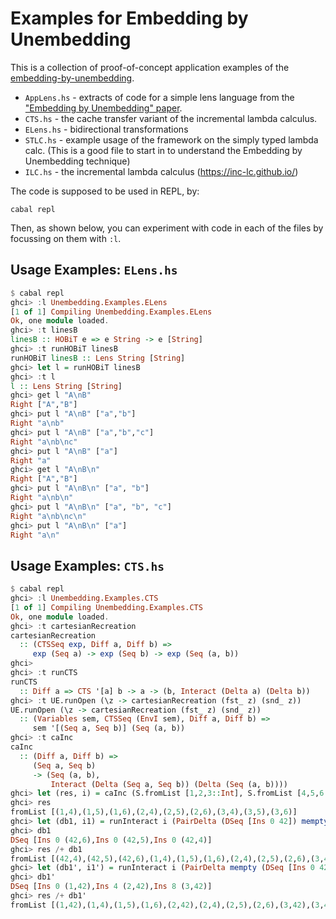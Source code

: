 Examples for Embedding by Unembedding
=====================================

This is a collection of proof-of-concept application examples of the [embedding-by-unembedding](https://github.com/kztk-m/EbU). 

* `AppLens.hs` - extracts of code for a simple lens language from the ["Embedding by Unembedding" paper](https://doi.org/10.1145/3607830).
* `CTS.hs` - the cache transfer variant of the incremental lambda calculus.
* `ELens.hs` - bidirectional transformations
* `STLC.hs` - example usage of the framework on the simply typed lambda calc. (This is a good file to start in to understand the Embedding by Unembedding technique)
* `ILC.hs` - the incremental lambda calculus (<https://inc-lc.github.io/>)

The code is supposed to be used in REPL, by:

```
cabal repl
```

Then, as shown below, you can experiment with code in each of the files by focussing on them with `:l`.

Usage Examples: `ELens.hs`
--------------------------

```haskell
$ cabal repl
ghci> :l Unembedding.Examples.ELens
[1 of 1] Compiling Unembedding.Examples.ELens
Ok, one module loaded.
ghci> :t linesB
linesB :: HOBiT e => e String -> e [String]
ghci> :t runHOBiT linesB
runHOBiT linesB :: Lens String [String]
ghci> let l = runHOBiT linesB
ghci> :t l
l :: Lens String [String]
ghci> get l "A\nB"
Right ["A","B"]
ghci> put l "A\nB" ["a","b"]
Right "a\nb"
ghci> put l "A\nB" ["a","b","c"]
Right "a\nb\nc"
ghci> put l "A\nB" ["a"]
Right "a"
ghci> get l "A\nB\n"
Right ["A","B"]
ghci> put l "A\nB\n" ["a", "b"]
Right "a\nb\n"
ghci> put l "A\nB\n" ["a", "b", "c"]
Right "a\nb\nc\n"
ghci> put l "A\nB\n" ["a"]
Right "a\n"
```

Usage Examples: `CTS.hs`
------------------------

```haskell
$ cabal repl
ghci> :l Unembedding.Examples.CTS
[1 of 1] Compiling Unembedding.Examples.CTS
Ok, one module loaded.
ghci> :t cartesianRecreation
cartesianRecreation
  :: (CTSSeq exp, Diff a, Diff b) =>
     exp (Seq a) -> exp (Seq b) -> exp (Seq (a, b))
ghci>
ghci> :t runCTS
runCTS
  :: Diff a => CTS '[a] b -> a -> (b, Interact (Delta a) (Delta b))
ghci> :t UE.runOpen (\z -> cartesianRecreation (fst_ z) (snd_ z))
UE.runOpen (\z -> cartesianRecreation (fst_ z) (snd_ z))
  :: (Variables sem, CTSSeq (EnvI sem), Diff a, Diff b) =>
     sem '[(Seq a, Seq b)] (Seq (a, b))
ghci> :t caInc
caInc
  :: (Diff a, Diff b) =>
     (Seq a, Seq b)
     -> (Seq (a, b),
         Interact (Delta (Seq a, Seq b)) (Delta (Seq (a, b))))
ghci> let (res, i) = caInc (S.fromList [1,2,3::Int], S.fromList [4,5,6::Int])
ghci> res
fromList [(1,4),(1,5),(1,6),(2,4),(2,5),(2,6),(3,4),(3,5),(3,6)]
ghci> let (db1, i1) = runInteract i (PairDelta (DSeq [Ins 0 42]) mempty)
ghci> db1
DSeq [Ins 0 (42,6),Ins 0 (42,5),Ins 0 (42,4)]
ghci> res /+ db1
fromList [(42,4),(42,5),(42,6),(1,4),(1,5),(1,6),(2,4),(2,5),(2,6),(3,4),(3,5),(3,6)]
ghci> let (db1', i1') = runInteract i (PairDelta mempty (DSeq [Ins 0 42]))
ghci> db1'
DSeq [Ins 0 (1,42),Ins 4 (2,42),Ins 8 (3,42)]
ghci> res /+ db1'
fromList [(1,42),(1,4),(1,5),(1,6),(2,42),(2,4),(2,5),(2,6),(3,42),(3,4),(3,5),(3,6)]
```
